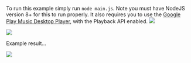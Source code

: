 To run this example simply run `node main.js`. Note you must have NodeJS version 8+ for this to run properly. It also requires you to use the [Google Play Music Desktop Player](https://www.googleplaymusicdesktopplayer.com/), with the Playback API enabled.
![](https://media.discordapp.net/attachments/429285101466025985/459466794554359809/AVUVASVHYYLSAAAAAElFTkSuQmCC.png?width=788&height=596)

![](https://media.discordapp.net/attachments/429285101466025985/459467151993208842/unknown.png?width=788&height=506)

Example result...

![](https://media.discordapp.net/attachments/429285101466025985/459458775494033408/unknown.png)
